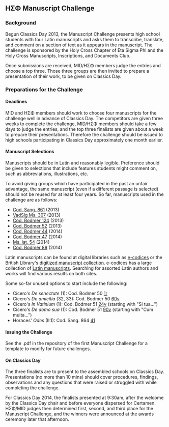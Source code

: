 ## ΗΣΦ Manuscript Challenge

### Background

Begun Classics Day 2013, the Manuscript Challenge presents high school students with four Latin manuscripts and asks them to transcribe, translate, and comment on a section of text as it appears in the manuscript.  The challenge is sponsored by the Holy Cross Chapter of Eta Sigma Phi and the Holy Cross Manuscripts, Inscriptions, and Documents Club.

Once submissions are received, MID/ΗΣΦ members judge the entries and choose a top three.  Those three groups are then invited to prepare a presentation of their work, to be given on Classics Day.

### Preparations for the Challenge

#### Deadlines

MID and ΗΣΦ members should work to choose four manuscripts for the challenge well in advance of Classics Day.  The competitors are given three weeks to complete the challenge, MID/ΗΣΦ members should take a few days to judge the entries, and the top three finalists are given about a week to prepare their presentations.  Therefore the challenge should be issued to high schools participating in Classics Day approximately one month earlier.

#### Manuscript Selections

Manuscripts should be in Latin and reasonably legible.  Preference should be given to selections that include features students might comment on, such as abbreviations, illustrations, etc.

To avoid giving groups which have participated in the past an unfair advantage, the same manuscript (even if a different passage is selected) should not be reused for at least four years.  So far, manuscripts used in the challenge are as follows:

+ [Cod. Sang. 861](http://www.e-codices.unifr.ch/en/list/one/csg/0861) (2013)
+ [VadSlg Ms. 307](http://www.e-codices.unifr.ch/en/list/one/vad/0307) (2013)
+ [Cod. Bodmer 124](http://www.e-codices.unifr.ch/en/list/one/cb/0124) (2013)
+ [Cod. Bodmer 52](http://www.e-codices.unifr.ch/en/list/one/cb/0052) (2013)
+ [Cod. Bodmer 44](http://www.e-codices.unifr.ch/en/list/one/cb/0044) (2014)
+ [Cod. Bodmer 47](http://www.e-codices.unifr.ch/en/list/one/cb/0047) (2014)
+ [Ms. lat. 54](http://www.e-codices.unifr.ch/en/list/one/bge/lat0054) (2014)
+ [Cod. Bodmer 88](http://www.e-codices.unifr.ch/en/list/one/cb/0088) (2014)

Latin manuscripts can be found at digital libraries such as [e-codices][ec] or the British Library's [digitized manuscript collection][dmc].  e-codices has a large collection of [Latin manuscripts][ec-l].  Searching for assorted Latin authors and works will find various results on both sites.

Some so-far unused options to start include the following:

- Cicero's *De senectute* (1): Cod. Bodmer 50 [1r](http://www.e-codices.unifr.ch/en/cb/0050/1r)
- Cicero's *De amicitia* (32, 33): Cod. Bodmer 50 [60v](http://www.e-codices.unifr.ch/en/cb/0050/60v)
- Cicero's *In Vatinium* (1): Cod. Bodmer 51 [24v](http://www.e-codices.unifr.ch/en/cb/0051/24v) (starting with "Si tua...")
- Cicero's *De domo sua* (1): Cod. Bodmer 51 [90v](http://www.e-codices.unifr.ch/en/cb/0051/90v) (starting with "Cum multa...")
- Horaces' *Odes* (II.1): Cod. Sang. 864 [41](http://www.e-codices.unifr.ch/en/csg/0864/41)

[ec]: http://www.e-codices.unifr.ch/
[dmc]: http://www.bl.uk/manuscripts/
[ec-l]: http://www.e-codices.unifr.ch/en/search/all

#### Issuing the Challenge

See the .pdf in the repository of the first Manuscript Challenge for a template to modify for future challenges.

#### On Classics Day

The three finalists are to present to the assembled schools on Classics Day.  Presentations (no more than 10 mins) should cover procedures, findings, observations and any questions that were raised or struggled with while completing the challenge.

For Classics Day 2014, the finalists presented at 9:30am, after the welcome by the Classics Day chair and before everyone dispersed for Certamen.  ΗΣΦ/MID judges then determined first, second, and third place for the Manuscript Challenge, and the winners were announced at the awards ceremony later that afternoon.